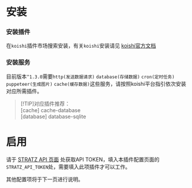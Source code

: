 # 安装
### 安装插件
在`koishi`插件市场搜索安装，有关`koishi`安装请见 [koishi官方文档](https://koishi.chat)

### 安装服务
目前版本`^1.3.0`需要`http(发送数据请求)` `database(存储数据)` `cron(定时任务)` `puppeteer(生成图片)` `cache(缓存数据)`这些服务，请按照koishi平台指引依次安装对应所需插件。

> [!TIP]对应插件推荐：  
> [cache]     cache-database  
> [database]  database-sqlite  

# 启用
请于 [STRATZ API 页面]() 处获取API TOKEN，填入本插件配置页面的`STRATZ_API_TOKEN`处，需要填入此项插件才可以工作。  

其他配置项将于下一页进行说明。
